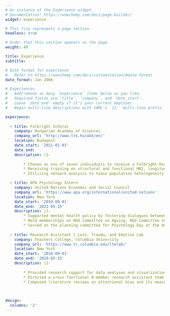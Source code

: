 ```yaml
---
# An instance of the Experience widget.
# Documentation: https://wowchemy.com/docs/page-builder/
widget: experience

# This file represents a page section.
headless: true

# Order that this section appears on the page.
weight: 40

title: Experience
subtitle:

# Date format for experience
#   Refer to https://wowchemy.com/docs/customization/#date-format
date_format: Jan 2006

# Experiences.
#   Add/remove as many `experience` items below as you like.
#   Required fields are `title`, `company`, and `date_start`.
#   Leave `date_end` empty if it's your current employer.
#   Begin multi-line descriptions with YAML's `|2-` multi-line prefix.

experience:
        
  - title: Fulbright Scholar
    company: Hungarian Academy of Sciences 
    company_url: 'http://www.ttk.hu/akk/en/'
    location: Budapest
    date_start: '2021-01-03'
    date_end:
    description: |1-
        
        * Chosen as one of seven individuals to receive a Fulbright Research Grant to Hungary.
        * Receiving training on structural and functional MRI, longitudinal time-sensitivity analysis, and machine learning classifier methods.
        * Utilizing network analysis to tease population heterogeneity along the dementia spectrum.

  - title: APA Psychology Intern 
    company: United Nations Economic and Social Council
    company_url: 'https://www.apa.org/international/united-nations'
    location: New York
    date_start: '2019-09-01'
    date_end: '2021-05-15'
    description: |1- 
        * Supported mental health policy by fostering dialogues between APA representatives and U.N. policymakers.
        * Held memberships on NGO Committee on Ageing, NGO Committee on the Rights of Indigenous Peoples, and NGO Committee on Migration.
        * Served on the planning committee for Psychology Day at the United Nations. 
      
  - title: Research Assistant | Loss, Trauma, and Emotion Lab 
    company: Teachers College, Columbia University
    company_url: 'https://www.tc.columbia.edu/ltelab/'
    location: New York
    date_start: '2018-09-01'
    date_end: '2020-05-15'
    description: |1- 
    
        * Provided research support for data analyses and visualizations of mood and anxiety disorders and emotion regulation flexibility. 
        * Directed a cross-functional 8-member research assistant team to develop an emotion regulation behavioral task. 
        * Composed literature reviews on attentional bias and its measurement.

      
   
design:
  columns: '2'
---
```

